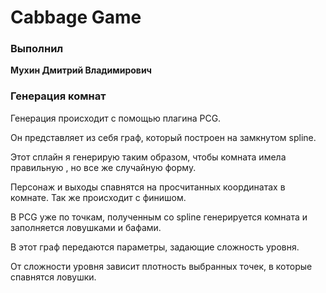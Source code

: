 # Cabbage Game
### Выполнил 
__Мухин Дмитрий Владимирович__

### Генерация комнат
Генерация происходит с помощью плагина PCG. 

Он представляет из себя граф, который построен на замкнутом spline. 

Этот сплайн я генерирую таким образом, чтобы комната имела правильную , но все же случайную форму.

Персонаж и выходы спавнятся на просчитанных координатах в комнате. Так же происходит с финишом.

В PCG уже по точкам, полученным со spline генерируется комната и заполняется ловушками и бафами.

В этот граф передаются параметры, задающие сложность уровня.

От сложности уровня зависит плотность выбранных точек, в которые спавнятся ловушки.

